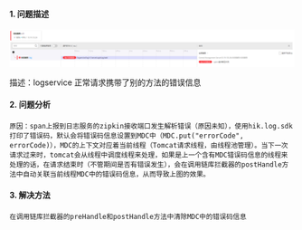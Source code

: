 #### 1. 问题描述

![](./errorcode.png)

描述：logservice 正常请求携带了别的方法的错误信息

#### 2. 问题分析

    原因：span上报到日志服务的zipkin接收端口发生解析错误（原因未知），使用hik.log.sdk打印了错误码，默认会将错误码信息设置到MDC中（MDC.put("errorCode", errorCode)），MDC的上下文对应着当前线程（Tomcat请求线程，由线程池管理）。当下一次请求过来时，tomcat会从线程中调度线程来处理，如果是上一个含有MDC错误码信息的线程来处理的话，在请求结束时（不管期间是否有错误发生），会在调用链库拦截器的postHandle方法中自动关联当前线程MDC中的错误码信息，从而导致上图的效果。

#### 3. 解决方法

	在调用链库拦截器的preHandle和postHandle方法中清除MDC中的错误码信息

